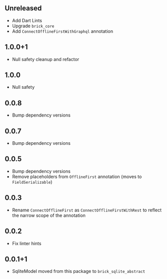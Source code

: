 ## Unreleased

* Add Dart Lints
* Upgrade `brick_core`
* Add `ConnectOfflineFirstWithGraphql` annotation

## 1.0.0+1

* Null safety cleanup and refactor

## 1.0.0

* Null safety

## 0.0.8

* Bump dependency versions

## 0.0.7

* Bump dependency versions

## 0.0.5

* Bump dependency versions
* Remove placeholders from `OfflineFirst` annotation (moves to `FieldSerializable`)

## 0.0.3

* Rename `ConnectOfflineFirst` as `ConnectOfflineFirstWithRest` to reflect the narrow scope of the annotation

## 0.0.2

* Fix linter hints

## 0.0.1+1

* SqliteModel moved from this package to `brick_sqlite_abstract`
